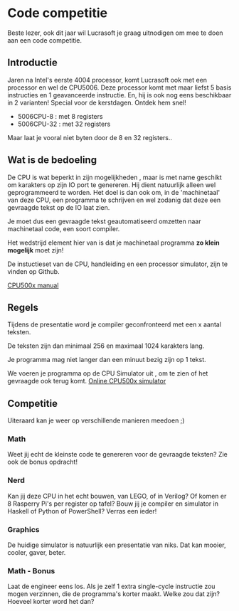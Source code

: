 Code competitie
===============

Beste lezer, ook dit jaar wil Lucrasoft je graag uitnodigen om mee te doen aan een code competitie. 


Introductie
-----------

Jaren na Intel's eerste 4004 processor, komt Lucrasoft ook met een processor en wel de CPU5006.
Deze processor komt met maar liefst 5 basis instructies en 1 geavanceerde instructie.
En, hij is ook nog eens beschikbaar in 2 varianten! Special voor de kerstdagen. Ontdek hem snel!

* 5006CPU-8  : met 8 registers 
* 5006CPU-32 : met 32 registers

Maar laat je vooral niet byten door de 8 en 32 registers..

Wat is de bedoeling
-------------------

De CPU is wat beperkt in zijn mogelijkheden , maar is met name geschikt om karakters op zijn IO port te genereren. Hij dient natuurlijk alleen wel geprogrammeerd te worden.
Het doel is dan ook om, in de 'machinetaal' van deze CPU, een programma te schrijven en wel zodanig dat deze een gevraagde tekst op de IO laat zien. 

Je moet dus een gevraagde tekst geautomatiseerd omzetten naar machinetaal code, een soort compiler. 

Het wedstrijd element hier van is dat je machinetaal programma **zo klein mogelijk** moet zijn!

De instuctieset van de CPU, handleiding en een processor simulator, zijn te vinden op Github.

[CPU500x manual](https://github.com/lucrasoft/cpu500x)



## Regels

Tijdens de presentatie word je compiler geconfronteerd met een x aantal teksten. 

De teksten zijn dan minimaal 256 en maximaal 1024 karakters lang.

Je programma mag niet langer dan een minuut bezig zijn op 1 tekst. 

We voeren je programma op de CPU Simulator uit , om te zien of het gevraagde ook terug komt.
[Online CPU500x simulator](http://lucrasoft.github.io/CPU500x/)


## Competitie


Uiteraard kan je weer op verschillende manieren meedoen ;)

### Math

Weet jij echt de kleinste code te genereren voor de gevraagde teksten?
Zie ook de bonus opdracht!

### Nerd

Kan jij deze CPU in het echt bouwen, van LEGO, of in Verilog?
Of komen er 8 Rasperry Pi's per register op tafel?
Bouw jij je compiler en simulator in Haskell of Python of PowerShell?
Verras een ieder!


### Graphics

De huidige simulator is natuurlijk een presentatie van niks.
Dat kan mooier, cooler, gaver, beter. 


### Math - Bonus

Laat de engineer eens los. Als je zelf 1 extra single-cycle instructie zou mogen verzinnen, die de programma's korter maakt. Welke zou dat zijn? Hoeveel korter word het dan?
